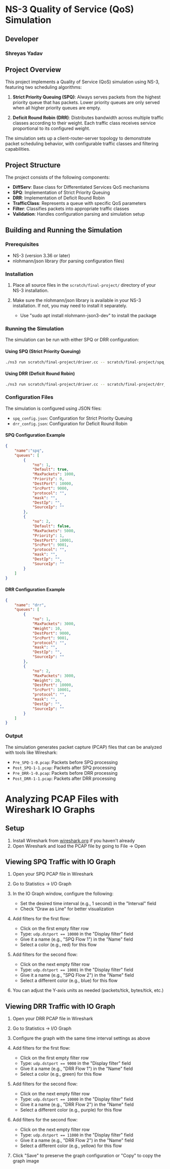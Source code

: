 # NS-3 Quality of Service (QoS) Simulation


## Developer
### Shreyas Yadav


## Project Overview

This project implements a Quality of Service (QoS) simulation using NS-3, featuring two scheduling algorithms:

1. **Strict Priority Queuing (SPQ)**: Always serves packets from the highest priority queue that has packets. Lower priority queues are only served when all higher priority queues are empty.

2. **Deficit Round Robin (DRR)**: Distributes bandwidth across multiple traffic classes according to their weight. Each traffic class receives service proportional to its configured weight.

The simulation sets up a client-router-server topology to demonstrate packet scheduling behavior, with configurable traffic classes and filtering capabilities.

## Project Structure

The project consists of the following components:

- **DiffServ**: Base class for Differentiated Services QoS mechanisms
- **SPQ**: Implementation of Strict Priority Queuing
- **DRR**: Implementation of Deficit Round Robin
- **TrafficClass**: Represents a queue with specific QoS parameters
- **Filter**: Classifies packets into appropriate traffic classes
- **Validation**: Handles configuration parsing and simulation setup

## Building and Running the Simulation

### Prerequisites

- NS-3 (version 3.36 or later)
- nlohmann/json library (for parsing configuration files)

### Installation

1. Place all source files in the `scratch/final-project/` directory of your NS-3 installation.

2. Make sure the nlohmann/json library is available in your NS-3 installation. If not, you may need to install it separately. 
    - Use "sudo apt install nlohmann-json3-dev" to install the package


### Running the Simulation

The simulation can be run with either SPQ or DRR configuration: 

#### Using SPQ (Strict Priority Queuing)

```bash
./ns3 run scratch/final-project/driver.cc -- scratch/final-project/spq_config.json
```

#### Using DRR (Deficit Round Robin)

```bash
./ns3 run scratch/final-project/driver.cc -- scratch/final-project/drr_config.json
```

### Configuration Files

The simulation is configured using JSON files:

- `spq_config.json`: Configuration for Strict Priority Queuing
- `drr_config.json`: Configuration for Deficit Round Robin

#### SPQ Configuration Example

```json
{
    "name":"spq",
    "queues": [
        {
            "no": 1,
            "Default": true,
            "MaxPackets": 1000,
            "Priority": 0,
            "DestPort": 10000,
            "SrcPort": 9000,
            "protocol": "",
            "mask": "",
            "DestIp": "",
            "SourceIp": ""
        },
        {
            "no": 2,
            "Default": false,
            "MaxPackets": 5000,
            "Priority": 1,
            "DestPort": 10001,
            "SrcPort": 9001,
            "protocol": "",
            "mask": "",
            "DestIp": "",
            "SourceIp": ""
        }
    ]
}
```

#### DRR Configuration Example

```json
{
    "name": "drr",
    "queues": [
        {
            "no": 1,
            "MaxPackets": 3000,
            "Weight": 10,
            "DestPort": 9000,
            "SrcPort": 9001,
            "protocol": "",
            "mask": "",
            "DestIp": "",
            "SourceIp": ""
        },
        {
            "no": 2,
            "MaxPackets": 3000,
            "Weight": 20,
            "DestPort": 10000,
            "SrcPort": 10001,
            "protocol": "",
            "mask": "",
            "DestIp": "",
            "SourceIp": ""
        }
    ]
}
```

### Output

The simulation generates packet capture (PCAP) files that can be analyzed with tools like Wireshark:

- `Pre_SPQ-1-0.pcap`: Packets before SPQ processing
- `Post_SPQ-1-1.pcap`: Packets after SPQ processing
- `Pre_DRR-1-0.pcap`: Packets before DRR processing
- `Post_DRR-1-1.pcap`: Packets after DRR processing




# Analyzing PCAP Files with Wireshark IO Graphs

## Setup

1. Install Wireshark from [wireshark.org](https://www.wireshark.org/download.html) if you haven't already
2. Open Wireshark and load the PCAP file by going to File → Open

## Viewing SPQ Traffic with IO Graph

1. Open your SPQ PCAP file in Wireshark
2. Go to Statistics → I/O Graph
3. In the IO Graph window, configure the following:
   - Set the desired time interval (e.g., 1 second) in the "Interval" field
   - Check "Draw as Line" for better visualization

4. Add filters for the first flow:
   - Click on the first empty filter row
   - Type: `udp.dstport == 10000` in the "Display filter" field
   - Give it a name (e.g., "SPQ Flow 1") in the "Name" field
   - Select a color (e.g., red) for this flow

5. Add filters for the second flow:
   - Click on the next empty filter row
   - Type: `udp.dstport == 10001` in the "Display filter" field
   - Give it a name (e.g., "SPQ Flow 2") in the "Name" field
   - Select a different color (e.g., blue) for this flow

6. You can adjust the Y-axis units as needed (packets/tick, bytes/tick, etc.)



## Viewing DRR Traffic with IO Graph

1. Open your DRR PCAP file in Wireshark
2. Go to Statistics → I/O Graph
3. Configure the graph with the same time interval settings as above

4. Add filters for the first flow:
   - Click on the first empty filter row
   - Type: `udp.dstport == 9000` in the "Display filter" field
   - Give it a name (e.g., "DRR Flow 1") in the "Name" field
   - Select a color (e.g., green) for this flow

5. Add filters for the second flow:
   - Click on the next empty filter row
   - Type: `udp.dstport == 10000` in the "Display filter" field
   - Give it a name (e.g., "DRR Flow 2") in the "Name" field
   - Select a different color (e.g., purple) for this flow

6. Add filters for the second flow:
   - Click on the next empty filter row
   - Type: `udp.dstport == 11000` in the "Display filter" field
   - Give it a name (e.g., "DRR Flow 2") in the "Name" field
   - Select a different color (e.g., yellow) for this flow

7. Click "Save" to preserve the graph configuration or "Copy" to copy the graph image

